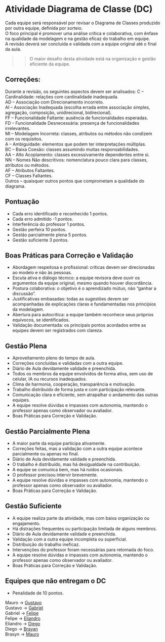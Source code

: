 # Atividade Diagrama de Classe (DC)
Cada equipe será responsável por revisar o Diagrama de Classes produzido por outra equipe, definida por sorteio.  
O foco principal é promover uma análise crítica e colaborativa, com ênfase na qualidade da modelagem e na gestão eficaz do trabalho em equipe.  
A revisão deverá ser concluída e validada com a equipe original até o final da aula.  
>> O maior desafio desta atividade está na organização e gestão eficiente da equipe.

## Correções:
Durante a revisão, os seguintes aspectos devem ser analisados: 
C – Cardinalidade: relações com cardinalidade inadequada.  
AD – Associação com Direcionamento incorreto.  
AI – Associação Inadequada (escolha errada entre associação simples, agregação, composição, unidirecional, bidirecional).  
FF – Funcionalidade Faltante: ausência de funcionalidades esperadas.  
FD – Funcionalidade Desnecessária: presença de funcionalidades irrelevantes.  
MI – Modelagem Incorreta: classes, atributos ou métodos não condizem com os requisitos.  
A – Ambiguidade: elementos que podem ter interpretações múltiplas.  
BC – Baixa Coesão: classes assumindo muitas responsabilidades.  
AA – Alto Acoplamento: classes excessivamente dependentes entre si.  
NN – Nomes Não descritivos: nomenclatura pouco clara para classes, atributos ou métodos.  
AF – Atributos Faltantes.  
CF – Classes Faltantes.  
Outros – quaisquer outros pontos que comprometam a qualidade do diagrama.  

## Pontuação
- Cada erro identificado e reconhecido 1 pontos.  
- Cada erro admitido -1 pontos.  
- Interferência do professor 1 pontos.  
- Gestão perfeira 10 pontos.  
- Gestão parcialmente plena 5 pontos.  
- Gestão suficiente 3 pontos.

## Boas Práticas para Correção e Validação
- Abordagem respeitosa e profissional: críticas devem ser direcionadas ao modelo e não às pessoas.
- Escuta ativa e diálogo técnico: a equipe revisora deve ouvir os argumentos da equipe original, mesmo quando houver discordância.
- Postura colaborativa: o objetivo é o aprendizado mútuo, não “ganhar a discussão”.
- Justificativas embasadas: todas as sugestões devem ser acompanhadas de explicações claras e fundamentadas nos princípios da modelagem.
- Abertura para autocrítica: a equipe também reconhece seus próprios equívocos, se identificados.
- Validação documentada: os principais pontos acordados entre as equipes devem ser registrados com clareza.

## Gestão Plena
- Aproveitamento pleno do tempo de aula.  
- Correções concluídas e validadas com a outra equipe.
- Diário de Aula devidamente validade e preenchida.  
- Todos os membros da equipe envolvidos de forma ativa, sem uso de celular, IA ou recursos inadequados.  
- Clima de harmonia, cooperação, transparência e motivação.   
- Trabalho distribuído de forma justa e com participação relevante.  
- Comunicação clara e eficiente, sem atrapalhar o andamento das outras equipes.
- A equipe resolve dúvidas e impasses com autonomia, mantendo o professor apenas como observador ou avaliador.
- Boas Práticas para Correção e Validação.  

## Gestão Parcialmente Plena  
- A maior parte da equipe participa ativamente.  
- Correções feitas, mas a validação com a outra equipe acontece parcialmente ou apenas no final.  
- Diário de Aula devidamente validade e preenchida.  
- O trabalho é distribuído, mas há desigualdade na contribuição.  
- A equipe se comunica bem, mas há ruídos ocasionais.  
- O professor precisou intervir brevemente.
- A equipe resolve dúvidas e impasses com autonomia, mantendo o professor apenas como observador ou avaliador.  
- Boas Práticas para Correção e Validação.  

## Gestão Suficiente
- A equipe realiza parte da atividade, mas com baixa organização ou engajamento.  
- Há distrações frequentes ou participação limitada de alguns membros.
- Diário de Aula devidamente validade e preenchida.  
- Validação com a outra equipe incompleta ou superficial.  
- Distribuição do trabalho ineficaz.  
- Intervenções do professor foram necessárias para retomada do foco.
- A equipe resolve dúvidas e impasses com autonomia, mantendo o professor apenas como observador ou avaliador.  
- Boas Práticas para Correção e Validação.  

## Equipes que não entregam o DC 
- Penalidade de 10 pontos.
  
Mauro → [Gustavo](https://drive.google.com/file/d/1q2s2TDIY3B8KCMTGdYfrVKBcb5HpWqJ1/view?usp=sharing)  
Gustavo → [Gabriel](https://drive.google.com/file/d/1tjyHoIeR46rJ6ab0vx2xBbH1bDEwnL40/view?usp=sharing)  
Gabriel → [Felipe](https://drive.google.com/file/d/1tjyHoIeR46rJ6ab0vx2xBbH1bDEwnL40/view?usp=sharing)  
Felipe → [Eliandro](https://drive.google.com/file/d/13PFbpzC7CyFeCV2-2vM72S69TuGQh7fe/view?usp=sharing)  
Eliandro → [Diego](https://drive.google.com/file/d/15yU6J5Ehz7HqkDajYv1_fuWncDewc2j-/view?usp=sharing)  
Diego → [Brayan](https://drive.google.com/file/d/1HMXoMb234UMCOTybHzsv6S3MUXLGmOdI/view?usp=sharing)  
Brasyn → [Mauro](https://drive.google.com/file/d/1Is4Pa--Ibc4jZuCU5OyH8gKqylr96KE8/view?usp=sharing)  
